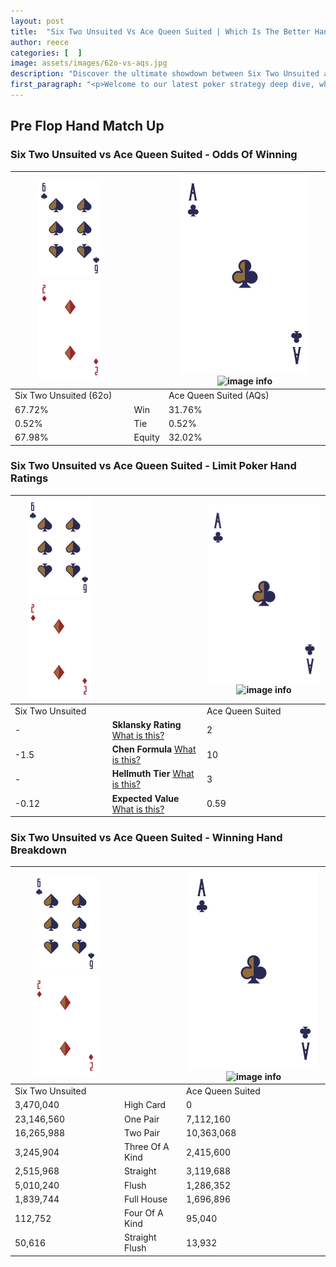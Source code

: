 ```yaml
---
layout: post
title:  "Six Two Unsuited Vs Ace Queen Suited | Which Is The Better Hand In Poker? A Complete Guide"
author: reece
categories: [  ]
image: assets/images/62o-vs-aqs.jpg
description: "Discover the ultimate showdown between Six Two Unsuited and Ace Queen Suited in poker! Uncover the odds, strategies, and scenarios where one hand triumphs over the other. Get ready to up your poker game with this thrilling analysis."
first_paragraph: "<p>Welcome to our latest poker strategy deep dive, where we're pitting two distinct hands against each other in a high-stakes showdown: Six Two Unsuited vs Ace Queen Suited.</p><p>In the dynamic world of poker, every decision counts, and knowing which hand holds the upper hand is key to your success at the table.</p><p>In this article, we'll dissect these two hands, explore the scenarios where one dominates the other, and equip you with the knowledge to make strategic choices that can tip the odds in your favor.</p><p>Get ready to unravel the intriguing dynamics of these poker hands and elevate your game to new heights.</p>"
---
```




[comment]: # (sp0)

## Pre Flop Hand Match Up

<div class="table hand-ratings" markdown="1"> 



### Six Two Unsuited vs Ace Queen Suited - Odds Of Winning


    
| ![image info](assets/images/hand1/6.png) ![image info](assets/images/hand1/2o.png) |  | ![image info](assets/images/hand2/A.png) ![image info](assets/images/hand2/Qs.png) |
| -------- | -------- | -------- |
| Six Two Unsuited (62o) |  | Ace Queen Suited (AQs) |
| 67.72% | Win | 31.76% |
| 0.52% | Tie | 0.52% |
| 67.98% | Equity | 32.02% |




[comment]: # (sp1)



### Six Two Unsuited vs Ace Queen Suited - Limit Poker Hand Ratings


    
| ![image info](assets/images/hand1/6.png) ![image info](assets/images/hand1/2o.png) |  | ![image info](assets/images/hand2/A.png) ![image info](assets/images/hand2/Qs.png) |
| -------- | -------- | -------- |
| Six Two Unsuited |  | Ace Queen Suited |
| - | **Sklansky Rating** [What is this?](/sklansky-rating-explained) | 2 |
| -1.5 | **Chen Formula** [What is this?](/chen-formula-explained) | 10 |
| - | **Hellmuth Tier** [What is this?](/Hellmuth-tier-explained) | 3 |
| -0.12 | **Expected Value** [What is this?](/expected-value-explained) | 0.59 |




[comment]: # (sp2)



### Six Two Unsuited vs Ace Queen Suited - Winning Hand Breakdown


    
| ![image info](assets/images/hand1/6.png) ![image info](assets/images/hand1/2o.png) |  | ![image info](assets/images/hand2/A.png) ![image info](assets/images/hand2/Qs.png) |
| -------- | -------- | -------- |
| Six Two Unsuited |  | Ace Queen Suited |
| 3,470,040 | High Card | 0 |
| 23,146,560 | One Pair | 7,112,160 |
| 16,265,988 | Two Pair | 10,363,068 |
| 3,245,904 | Three Of A Kind | 2,415,600 |
| 2,515,968 | Straight | 3,119,688 |
| 5,010,240 | Flush | 1,286,352 |
| 1,839,744 | Full House | 1,696,896 |
| 112,752 | Four Of A Kind | 95,040 |
| 50,616 | Straight Flush | 13,932 |




[comment]: # (sp3)



</div>

[comment]: # (sp4)



[comment]: # (sp5)

